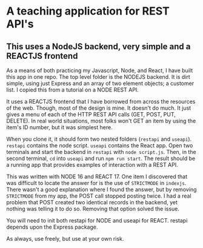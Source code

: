 # A teaching application for REST API's
## This uses a NodeJS backend, very simple and a REACTJS frontend

<p>As a means of both practicing my Javascript, Node, and React, I have built this app in one repo.  The top level folder is the NODEJS backend.  It is dirt simple, using just Express and an array of two element objects; a customer list.  I copied this from a tutorial on a NODE REST API.</p
>

<p>It uses a REACTJS frontend that I have borrowed from across the resources of the web.  Though, most of the design is mine.  It doesn't do much.  It just gives a menu of each of the HTTP REST API calls (GET, POST, PUT, DELETE).  In real world situations, most folks won't GET an item by using the item's ID number, but it was simplest here.</p>

<p>When you clone it, it should form two nested folders (<code>restapi</code> and <code>useapi</code>).  <code>restapi</code> contains the node script. <code>useapi</code> contains the React app.  Open two terminals and start the backend in <code>restapi</code> with <code>node script.js</code>.  Then, in the second terminal, <code>cd</code> into <code>useapi</code> and run <code>npm run start</code>. The result should be a running app that provides examples of interaction with a REST API.</p>

<p>This was written with NODE 16 and REACT 17.  One item I discovered that was difficult to locate the answer for is the use of <code>STRICTMODE</code> in <code>indexjs</code>.  There wasn't a good explanation where I found the answer, but by removing <code>STRICTMODE</code> from my app, the POST call stopped posting twice.  I had a real problem that POST created two identical records in the backend, yet nothing was telling it to do so.  Removing that option solved the issue.</p>

<p>You will need to init both restapi for NODE and useapi for REACT.  restapi depends upon the Express package.</p>

<p>As always, use freely, but use at your own risk.</p>

